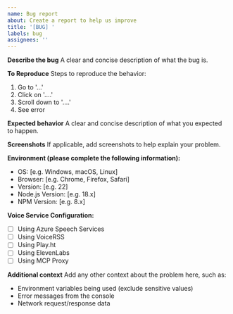 ```yaml
---
name: Bug report
about: Create a report to help us improve
title: '[BUG] '
labels: bug
assignees: ''
---
```


**Describe the bug**
A clear and concise description of what the bug is.

**To Reproduce**
Steps to reproduce the behavior:
1. Go to '...'
2. Click on '....'
3. Scroll down to '....'
4. See error

**Expected behavior**
A clear and concise description of what you expected to happen.

**Screenshots**
If applicable, add screenshots to help explain your problem.

**Environment (please complete the following information):**
- OS: [e.g. Windows, macOS, Linux]
- Browser: [e.g. Chrome, Firefox, Safari]
- Version: [e.g. 22]
- Node.js Version: [e.g. 18.x]
- NPM Version: [e.g. 8.x]

**Voice Service Configuration:**
- [ ] Using Azure Speech Services
- [ ] Using VoiceRSS
- [ ] Using Play.ht
- [ ] Using ElevenLabs
- [ ] Using MCP Proxy

**Additional context**
Add any other context about the problem here, such as:
- Environment variables being used (exclude sensitive values)
- Error messages from the console
- Network request/response data